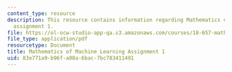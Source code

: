 ```yaml
---
content_type: resource
description: This resource contains information regarding Mathematics of machine learning
  assignment 1.
file: https://ol-ocw-studio-app-qa.s3.amazonaws.com/courses/18-657-mathematics-of-machine-learning-fall-2015/83e771a9b96fa08a6bac7bc783411491_MIT18_657F15_PS1.pdf
file_type: application/pdf
resourcetype: Document
title: Mathematics of Machine Learning Assignment 1
uid: 83e771a9-b96f-a08a-6bac-7bc783411491
---
```

